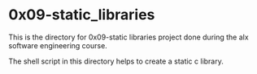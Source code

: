 # 0x09-static_libraries

This is the directory for 0x09-static libraries project done during the alx software engineering course.

The shell script in this directory helps to create a static c library.

